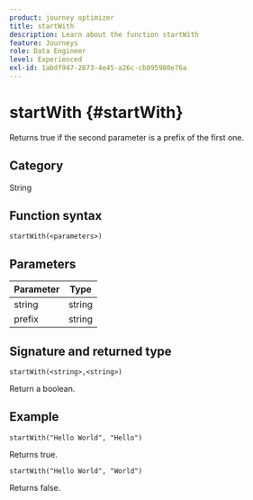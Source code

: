 ```yaml
---
product: journey optimizer
title: startWith
description: Learn about the function startWith
feature: Journeys
role: Data Engineer
level: Experienced
exl-id: 1abdf947-2873-4e45-a26c-cb895980e76a
---
```

# startWith {#startWith}

Returns true if the second parameter is a prefix of the first one.

## Category

String

## Function syntax

`startWith(<parameters>)`

## Parameters

| Parameter   | Type  |
|-------------|--------|
| string      | string |
| prefix      | string |

## Signature and returned type

`startWith(<string>,<string>)`

Return a boolean.

## Example

`startWith("Hello World", "Hello")`

Returns true.

`startWith("Hello World", "World")`

Returns false.
